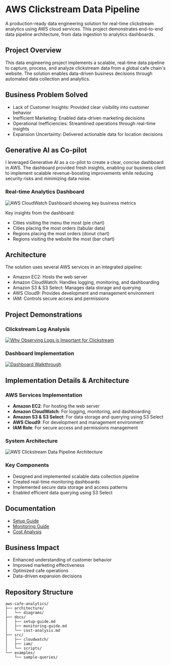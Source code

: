 # AWS Clickstream Data Pipeline

A production-ready data engineering solution for real-time clickstream analytics using AWS cloud services. This project demonstrates end-to-end data pipeline architecture, from data ingestion to analytics dashboards.

## Project Overview
This data engineering project implements a scalable, real-time data pipeline to capture, process, and analyze clickstream data from a global cafe chain's website. The solution enables data-driven business decisions through automated data collection and analytics.

## Business Problem Solved
- Lack of Customer Insights: Provided clear visibility into customer behavior
- Inefficient Marketing: Enabled data-driven marketing decisions
- Operational Inefficiencies: Streamlined operations through real-time insights
- Expansion Uncertainty: Delivered actionable data for location decisions

## Generative AI as Co-pilot
I leveraged Generative AI as a co-pilot to create a clear, concise dashboard in AWS. The dashboard provided fresh insights, enabling our business client to implement scalable revenue-boosting improvements while reducing security risks and minimizing data noise.

### Real-time Analytics Dashboard
![AWS CloudWatch Dashboard showing key business metrics](https://cdn.prod.website-files.com/678689ad79214b873fce7420/67f3ed87f5a7743671651c25_Building%20a%20Data%20Pipeline%20for%20Business%20Insights.webp)

Key insights from the dashboard:
- Cities visiting the menu the most (pie chart)
- Cities placing the most orders (tabular data)
- Regions placing the most orders (donut chart)
- Regions visiting the website the most (bar chart)

## Architecture
The solution uses several AWS services in an integrated pipeline:
- Amazon EC2: Hosts the web server
- Amazon CloudWatch: Handles logging, monitoring, and dashboarding
- Amazon S3 & S3 Select: Manages data storage and querying
- AWS Cloud9: Provides development and management environment
- IAM: Controls secure access and permissions

## Project Demonstrations
### Clickstream Log Analysis
[![Why Observing Logs is Important for Clickstream](https://cdn.loom.com/sessions/thumbnails/c3f97477b4c047d4bbd84508ef67748b-with-play.gif)](https://www.loom.com/share/c3f97477b4c047d4bbd84508ef67748b?sid=8c1ab6f1-9b2e-4b6b-bf99-c27afcf5ae31)

### Dashboard Implementation
[![Dashboard Walkthrough](https://cdn.loom.com/sessions/thumbnails/5ed5400678794b16a1df379aec51ede0-with-play.gif)](https://www.loom.com/share/5ed5400678794b16a1df379aec51ede0?sid=809b9b94-46b0-484a-b7ca-48e600af168f)

## Implementation Details & Architecture

### AWS Services Implementation
- **Amazon EC2**: For hosting the web server
- **Amazon CloudWatch**: For logging, monitoring, and dashboarding
- **Amazon S3 & S3 Select**: For data storage and querying using S3 Select
- **AWS Cloud9**: For development and management environment
- **IAM Role**: For secure access and permissions management

### System Architecture
![AWS Clickstream Data Pipeline Architecture](https://cdn.prod.website-files.com/678689ad79214b873fce7420/67f3f615923fcc32b2944dbd__Data_Pipeline_to_Support_Analyzing_Clickstream_Data_with_AWS.webp)

### Key Components
- Designed and implemented scalable data collection pipeline
- Created real-time monitoring dashboards
- Implemented secure data storage and access patterns
- Enabled efficient data querying using S3 Select

## Documentation
- [Setup Guide](docs/setup-guide.md)
- [Monitoring Guide](docs/monitoring-guide.md)
- [Cost Analysis](docs/cost-analysis.md)

## Business Impact
- Enhanced understanding of customer behavior
- Improved marketing effectiveness
- Optimized cafe operations
- Data-driven expansion decisions

## Repository Structure
```
aws-cafe-analytics/
├── architecture/
│   └── diagrams/
├── docs/
│   ├── setup-guide.md
│   ├── monitoring-guide.md
│   └── cost-analysis.md
├── src/
│   ├── cloudwatch/
│   ├── iam/
│   └── scripts/
└── examples/
    └── sample-queries/
